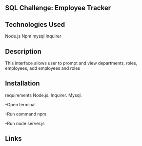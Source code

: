 ## SQL Challenge: Employee Tracker

## Technologies Used
Node.js 
Npm
mysql
Inquirer

## Description

This interface allows user to prompt and view departments, roles, employees, 
add employees and roles


## Installation

requirements
Node.js. Inquirer. Mysql.

-Open terminal

-Run command npm 

-Run node server.js

## Links

